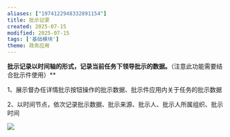 ```yaml
---
aliases: ["1974122948332891154"]
title: 批示记录
created: 2025-07-15
modified: 2025-07-15
tags: ['基础模块']
theme: 政务应用
---
```


**批示记录以时间轴的形式，记录当前任务下领导批示的数据。**（注意此功能需要结合批示件使用）**

1、展示督办任详情批示按钮操作的批示数据、批示件应用内关于任务的批示数据

2、以时间节点，依次记录批示数据、批示来源、批示人、批示人所属组织、批示时间

![](ff2ded857194ebec87fc26505283d101.jpg)